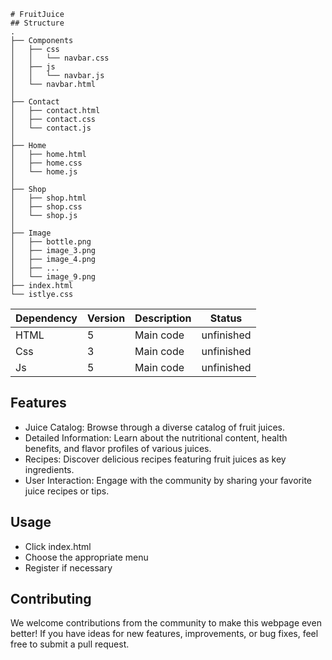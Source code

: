 ```
# FruitJuice
## Structure
.
├── Components
│   ├── css
│   │   └── navbar.css
│   ├── js
│   │   └── navbar.js
│   └── navbar.html
│
├── Contact
│   ├── contact.html
│   ├── contact.css
│   └── contact.js
│
├── Home
│   ├── home.html
│   ├── home.css
│   └── home.js
│
├── Shop
│   ├── shop.html
│   ├── shop.css
│   └── shop.js
│
├── Image
│   ├── bottle.png
│   ├── image_3.png
│   ├── image_4.png
│   ├── ...
│   └── image_9.png
├── index.html
└── istlye.css
```

| Dependency         | Version     | Description   | Status      |
|--------------------|-------------|---------------|-------------|
| HTML               | 5           | Main code     | unfinished  |
| Css                | 3           | Main code     | unfinished  |
| Js                 | 5           | Main code     | unfinished  |

## Features
* Juice Catalog: Browse through a diverse catalog of fruit juices.
* Detailed Information: Learn about the nutritional content, health benefits, and flavor profiles of various juices.
* Recipes: Discover delicious recipes featuring fruit juices as key ingredients.
* User Interaction: Engage with the community by sharing your favorite juice recipes or tips.

## Usage
* Click index.html
* Choose the appropriate menu
* Register if necessary

## Contributing
We welcome contributions from the community to make this webpage even better! If you have ideas for new features, improvements, or bug fixes, feel free to submit a pull request.

